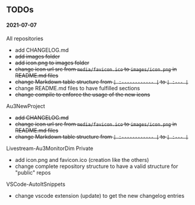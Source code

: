 ## TODOs

#### 2021-07-07

All repositories
- add CHANGELOG.md
- ~~add images folder~~
- ~~add icon.png to images folder~~
- ~~change icon url src from `media/favicon.ico` to `images/icon.png` in README.md files~~
- ~~change Markdown table structure from `| :------------ |` to `| :--- |`~~
- change README.md files to have fulfilled sections
- ~~change compile to enforce the usage of the new icons~~

Au3NewProject
- ~~add CHANGELOG.md~~
- ~~change icon url src from `media/favicon.ico` to `images/icon.png` in README.md files~~
- ~~change Markdown table structure from `| :------------ |` to `| :--- |`~~

Livestream-Au3MonitorDim Private
- add icon.png and favicon.ico (creation like the others)
- change complete repository structure to have a valid structure for "public" repos

VSCode-AutoItSnippets
- change vscode extension (update) to get the new changelog entries

